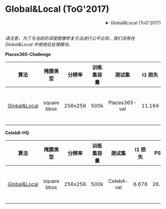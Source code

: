 # Global&Local (ToG'2017)

<!-- [ALGORITHM] -->
<details>
<summary align="right">Global&Local (ToG'2017)</summary>

```bibtex
@article{iizuka2017globally,
  title={Globally and locally consistent image completion},
  author={Iizuka, Satoshi and Simo-Serra, Edgar and Ishikawa, Hiroshi},
  journal={ACM Transactions on Graphics (ToG)},
  volume={36},
  number={4},
  pages={1--14},
  year={2017},
  publisher={ACM New York, NY, USA}
}
```

</details>

<br/>

*请注意，为了与当前的深度图像修复方法进行公平比较，我们没有在 Global&Local 中使用后处理模块。*

**Places365-Challenge**

|                                    算法                                    |  掩膜类型  | 分辨率 | 训练集容量 |   测试集    | l1 损失 |  PSNR  | SSIM  |                                                                                                                           下载                                                                                                                            |
| :-----------------------------------------------------------------------: | :---------: | :--------: | :---------: | :-----------: | :------: | :----: | :---: | :-------------------------------------------------------------------------------------------------------------------------------------------------------------------------------------------------------------------------------------------------: |
| [Global&Local](/configs/inpainting/global_local/gl_256x256_8x12_places.py) | square bbox |  256x256   |    500k     | Places365-val |  11.164  | 23.152 | 0.862 | [模型](https://download.openmmlab.com/mmediting/inpainting/global_local/gl_256x256_8x12_places_20200619-52a040a8.pth) \| [日志](https://download.openmmlab.com/mmediting/inpainting/global_local/gl_256x256_8x12_places_20200619-52a040a8.log.json) |

**CelebA-HQ**

|                                    算法                                    |  掩膜类型  | 分辨率 | 训练集容量 |   测试集    | l1 损失 |  PSNR  | SSIM  |                                                                                                                           下载                                                                                                                            |
| :-----------------------------------------------------------------------: | :---------: | :--------: | :---------: | :--------: | :------: | :----: | :---: | :-------------------------------------------------------------------------------------------------------------------------------------------------------------------------------------------------------------------------------------------------: |
| [Global&Local](/configs/inpainting/global_local/gl_256x256_8x12_celeba.py) | square bbox |  256x256   |    500k     | CelebA-val |  6.678   | 26.780 | 0.904 | [模型](https://download.openmmlab.com/mmediting/inpainting/global_local/gl_256x256_8x12_celeba_20200619-5af0493f.pth) \| [日志](https://download.openmmlab.com/mmediting/inpainting/global_local/gl_256x256_8x12_celeba_20200619-5af0493f.log.json) |
